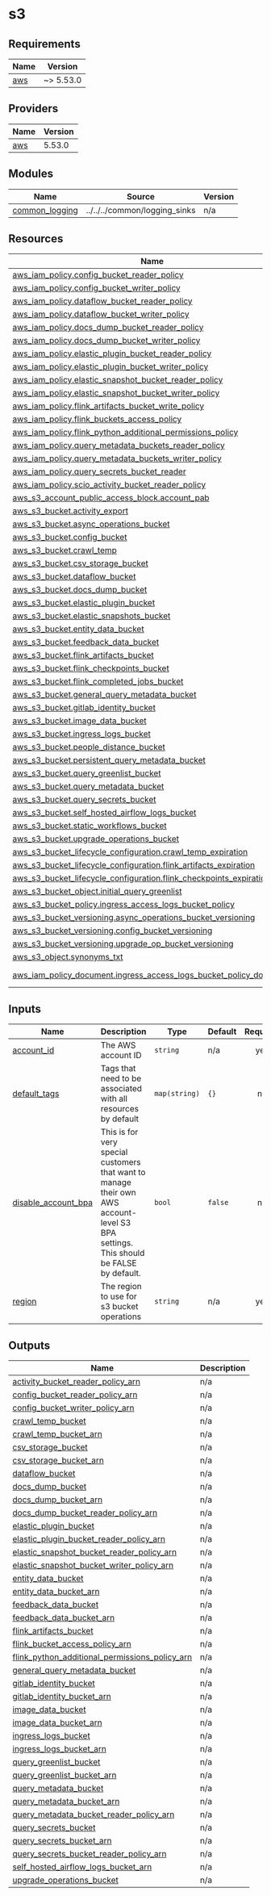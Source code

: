 # s3

<!-- BEGINNING OF PRE-COMMIT-TERRAFORM DOCS HOOK -->
## Requirements

| Name | Version |
|------|---------|
| <a name="requirement_aws"></a> [aws](#requirement\_aws) | ~> 5.53.0 |

## Providers

| Name | Version |
|------|---------|
| <a name="provider_aws"></a> [aws](#provider\_aws) | 5.53.0 |

## Modules

| Name | Source | Version |
|------|--------|---------|
| <a name="module_common_logging"></a> [common\_logging](#module\_common\_logging) | ../../../common/logging_sinks | n/a |

## Resources

| Name | Type |
|------|------|
| [aws_iam_policy.config_bucket_reader_policy](https://registry.terraform.io/providers/hashicorp/aws/latest/docs/resources/iam_policy) | resource |
| [aws_iam_policy.config_bucket_writer_policy](https://registry.terraform.io/providers/hashicorp/aws/latest/docs/resources/iam_policy) | resource |
| [aws_iam_policy.dataflow_bucket_reader_policy](https://registry.terraform.io/providers/hashicorp/aws/latest/docs/resources/iam_policy) | resource |
| [aws_iam_policy.dataflow_bucket_writer_policy](https://registry.terraform.io/providers/hashicorp/aws/latest/docs/resources/iam_policy) | resource |
| [aws_iam_policy.docs_dump_bucket_reader_policy](https://registry.terraform.io/providers/hashicorp/aws/latest/docs/resources/iam_policy) | resource |
| [aws_iam_policy.docs_dump_bucket_writer_policy](https://registry.terraform.io/providers/hashicorp/aws/latest/docs/resources/iam_policy) | resource |
| [aws_iam_policy.elastic_plugin_bucket_reader_policy](https://registry.terraform.io/providers/hashicorp/aws/latest/docs/resources/iam_policy) | resource |
| [aws_iam_policy.elastic_plugin_bucket_writer_policy](https://registry.terraform.io/providers/hashicorp/aws/latest/docs/resources/iam_policy) | resource |
| [aws_iam_policy.elastic_snapshot_bucket_reader_policy](https://registry.terraform.io/providers/hashicorp/aws/latest/docs/resources/iam_policy) | resource |
| [aws_iam_policy.elastic_snapshot_bucket_writer_policy](https://registry.terraform.io/providers/hashicorp/aws/latest/docs/resources/iam_policy) | resource |
| [aws_iam_policy.flink_artifacts_bucket_write_policy](https://registry.terraform.io/providers/hashicorp/aws/latest/docs/resources/iam_policy) | resource |
| [aws_iam_policy.flink_buckets_access_policy](https://registry.terraform.io/providers/hashicorp/aws/latest/docs/resources/iam_policy) | resource |
| [aws_iam_policy.flink_python_additional_permissions_policy](https://registry.terraform.io/providers/hashicorp/aws/latest/docs/resources/iam_policy) | resource |
| [aws_iam_policy.query_metadata_buckets_reader_policy](https://registry.terraform.io/providers/hashicorp/aws/latest/docs/resources/iam_policy) | resource |
| [aws_iam_policy.query_metadata_buckets_writer_policy](https://registry.terraform.io/providers/hashicorp/aws/latest/docs/resources/iam_policy) | resource |
| [aws_iam_policy.query_secrets_bucket_reader](https://registry.terraform.io/providers/hashicorp/aws/latest/docs/resources/iam_policy) | resource |
| [aws_iam_policy.scio_activity_bucket_reader_policy](https://registry.terraform.io/providers/hashicorp/aws/latest/docs/resources/iam_policy) | resource |
| [aws_s3_account_public_access_block.account_pab](https://registry.terraform.io/providers/hashicorp/aws/latest/docs/resources/s3_account_public_access_block) | resource |
| [aws_s3_bucket.activity_export](https://registry.terraform.io/providers/hashicorp/aws/latest/docs/resources/s3_bucket) | resource |
| [aws_s3_bucket.async_operations_bucket](https://registry.terraform.io/providers/hashicorp/aws/latest/docs/resources/s3_bucket) | resource |
| [aws_s3_bucket.config_bucket](https://registry.terraform.io/providers/hashicorp/aws/latest/docs/resources/s3_bucket) | resource |
| [aws_s3_bucket.crawl_temp](https://registry.terraform.io/providers/hashicorp/aws/latest/docs/resources/s3_bucket) | resource |
| [aws_s3_bucket.csv_storage_bucket](https://registry.terraform.io/providers/hashicorp/aws/latest/docs/resources/s3_bucket) | resource |
| [aws_s3_bucket.dataflow_bucket](https://registry.terraform.io/providers/hashicorp/aws/latest/docs/resources/s3_bucket) | resource |
| [aws_s3_bucket.docs_dump_bucket](https://registry.terraform.io/providers/hashicorp/aws/latest/docs/resources/s3_bucket) | resource |
| [aws_s3_bucket.elastic_plugin_bucket](https://registry.terraform.io/providers/hashicorp/aws/latest/docs/resources/s3_bucket) | resource |
| [aws_s3_bucket.elastic_snapshots_bucket](https://registry.terraform.io/providers/hashicorp/aws/latest/docs/resources/s3_bucket) | resource |
| [aws_s3_bucket.entity_data_bucket](https://registry.terraform.io/providers/hashicorp/aws/latest/docs/resources/s3_bucket) | resource |
| [aws_s3_bucket.feedback_data_bucket](https://registry.terraform.io/providers/hashicorp/aws/latest/docs/resources/s3_bucket) | resource |
| [aws_s3_bucket.flink_artifacts_bucket](https://registry.terraform.io/providers/hashicorp/aws/latest/docs/resources/s3_bucket) | resource |
| [aws_s3_bucket.flink_checkpoints_bucket](https://registry.terraform.io/providers/hashicorp/aws/latest/docs/resources/s3_bucket) | resource |
| [aws_s3_bucket.flink_completed_jobs_bucket](https://registry.terraform.io/providers/hashicorp/aws/latest/docs/resources/s3_bucket) | resource |
| [aws_s3_bucket.general_query_metadata_bucket](https://registry.terraform.io/providers/hashicorp/aws/latest/docs/resources/s3_bucket) | resource |
| [aws_s3_bucket.gitlab_identity_bucket](https://registry.terraform.io/providers/hashicorp/aws/latest/docs/resources/s3_bucket) | resource |
| [aws_s3_bucket.image_data_bucket](https://registry.terraform.io/providers/hashicorp/aws/latest/docs/resources/s3_bucket) | resource |
| [aws_s3_bucket.ingress_logs_bucket](https://registry.terraform.io/providers/hashicorp/aws/latest/docs/resources/s3_bucket) | resource |
| [aws_s3_bucket.people_distance_bucket](https://registry.terraform.io/providers/hashicorp/aws/latest/docs/resources/s3_bucket) | resource |
| [aws_s3_bucket.persistent_query_metadata_bucket](https://registry.terraform.io/providers/hashicorp/aws/latest/docs/resources/s3_bucket) | resource |
| [aws_s3_bucket.query_greenlist_bucket](https://registry.terraform.io/providers/hashicorp/aws/latest/docs/resources/s3_bucket) | resource |
| [aws_s3_bucket.query_metadata_bucket](https://registry.terraform.io/providers/hashicorp/aws/latest/docs/resources/s3_bucket) | resource |
| [aws_s3_bucket.query_secrets_bucket](https://registry.terraform.io/providers/hashicorp/aws/latest/docs/resources/s3_bucket) | resource |
| [aws_s3_bucket.self_hosted_airflow_logs_bucket](https://registry.terraform.io/providers/hashicorp/aws/latest/docs/resources/s3_bucket) | resource |
| [aws_s3_bucket.static_workflows_bucket](https://registry.terraform.io/providers/hashicorp/aws/latest/docs/resources/s3_bucket) | resource |
| [aws_s3_bucket.upgrade_operations_bucket](https://registry.terraform.io/providers/hashicorp/aws/latest/docs/resources/s3_bucket) | resource |
| [aws_s3_bucket_lifecycle_configuration.crawl_temp_expiration](https://registry.terraform.io/providers/hashicorp/aws/latest/docs/resources/s3_bucket_lifecycle_configuration) | resource |
| [aws_s3_bucket_lifecycle_configuration.flink_artifacts_expiration](https://registry.terraform.io/providers/hashicorp/aws/latest/docs/resources/s3_bucket_lifecycle_configuration) | resource |
| [aws_s3_bucket_lifecycle_configuration.flink_checkpoints_expiration](https://registry.terraform.io/providers/hashicorp/aws/latest/docs/resources/s3_bucket_lifecycle_configuration) | resource |
| [aws_s3_bucket_object.initial_query_greenlist](https://registry.terraform.io/providers/hashicorp/aws/latest/docs/resources/s3_bucket_object) | resource |
| [aws_s3_bucket_policy.ingress_access_logs_bucket_policy](https://registry.terraform.io/providers/hashicorp/aws/latest/docs/resources/s3_bucket_policy) | resource |
| [aws_s3_bucket_versioning.async_operations_bucket_versioning](https://registry.terraform.io/providers/hashicorp/aws/latest/docs/resources/s3_bucket_versioning) | resource |
| [aws_s3_bucket_versioning.config_bucket_versioning](https://registry.terraform.io/providers/hashicorp/aws/latest/docs/resources/s3_bucket_versioning) | resource |
| [aws_s3_bucket_versioning.upgrade_op_bucket_versioning](https://registry.terraform.io/providers/hashicorp/aws/latest/docs/resources/s3_bucket_versioning) | resource |
| [aws_s3_object.synonyms_txt](https://registry.terraform.io/providers/hashicorp/aws/latest/docs/resources/s3_object) | resource |
| [aws_iam_policy_document.ingress_access_logs_bucket_policy_document](https://registry.terraform.io/providers/hashicorp/aws/latest/docs/data-sources/iam_policy_document) | data source |

## Inputs

| Name | Description | Type | Default | Required |
|------|-------------|------|---------|:--------:|
| <a name="input_account_id"></a> [account\_id](#input\_account\_id) | The AWS account ID | `string` | n/a | yes |
| <a name="input_default_tags"></a> [default\_tags](#input\_default\_tags) | Tags that need to be associated with all resources by default | `map(string)` | `{}` | no |
| <a name="input_disable_account_bpa"></a> [disable\_account\_bpa](#input\_disable\_account\_bpa) | This is for very special customers that want to manage their own AWS account-level S3 BPA settings. This should be FALSE by default. | `bool` | `false` | no |
| <a name="input_region"></a> [region](#input\_region) | The region to use for s3 bucket operations | `string` | n/a | yes |

## Outputs

| Name | Description |
|------|-------------|
| <a name="output_activity_bucket_reader_policy_arn"></a> [activity\_bucket\_reader\_policy\_arn](#output\_activity\_bucket\_reader\_policy\_arn) | n/a |
| <a name="output_config_bucket_reader_policy_arn"></a> [config\_bucket\_reader\_policy\_arn](#output\_config\_bucket\_reader\_policy\_arn) | n/a |
| <a name="output_config_bucket_writer_policy_arn"></a> [config\_bucket\_writer\_policy\_arn](#output\_config\_bucket\_writer\_policy\_arn) | n/a |
| <a name="output_crawl_temp_bucket"></a> [crawl\_temp\_bucket](#output\_crawl\_temp\_bucket) | n/a |
| <a name="output_crawl_temp_bucket_arn"></a> [crawl\_temp\_bucket\_arn](#output\_crawl\_temp\_bucket\_arn) | n/a |
| <a name="output_csv_storage_bucket"></a> [csv\_storage\_bucket](#output\_csv\_storage\_bucket) | n/a |
| <a name="output_csv_storage_bucket_arn"></a> [csv\_storage\_bucket\_arn](#output\_csv\_storage\_bucket\_arn) | n/a |
| <a name="output_dataflow_bucket"></a> [dataflow\_bucket](#output\_dataflow\_bucket) | n/a |
| <a name="output_docs_dump_bucket"></a> [docs\_dump\_bucket](#output\_docs\_dump\_bucket) | n/a |
| <a name="output_docs_dump_bucket_arn"></a> [docs\_dump\_bucket\_arn](#output\_docs\_dump\_bucket\_arn) | n/a |
| <a name="output_docs_dump_bucket_reader_policy_arn"></a> [docs\_dump\_bucket\_reader\_policy\_arn](#output\_docs\_dump\_bucket\_reader\_policy\_arn) | n/a |
| <a name="output_elastic_plugin_bucket"></a> [elastic\_plugin\_bucket](#output\_elastic\_plugin\_bucket) | n/a |
| <a name="output_elastic_plugin_bucket_reader_policy_arn"></a> [elastic\_plugin\_bucket\_reader\_policy\_arn](#output\_elastic\_plugin\_bucket\_reader\_policy\_arn) | n/a |
| <a name="output_elastic_snapshot_bucket_reader_policy_arn"></a> [elastic\_snapshot\_bucket\_reader\_policy\_arn](#output\_elastic\_snapshot\_bucket\_reader\_policy\_arn) | n/a |
| <a name="output_elastic_snapshot_bucket_writer_policy_arn"></a> [elastic\_snapshot\_bucket\_writer\_policy\_arn](#output\_elastic\_snapshot\_bucket\_writer\_policy\_arn) | n/a |
| <a name="output_entity_data_bucket"></a> [entity\_data\_bucket](#output\_entity\_data\_bucket) | n/a |
| <a name="output_entity_data_bucket_arn"></a> [entity\_data\_bucket\_arn](#output\_entity\_data\_bucket\_arn) | n/a |
| <a name="output_feedback_data_bucket"></a> [feedback\_data\_bucket](#output\_feedback\_data\_bucket) | n/a |
| <a name="output_feedback_data_bucket_arn"></a> [feedback\_data\_bucket\_arn](#output\_feedback\_data\_bucket\_arn) | n/a |
| <a name="output_flink_artifacts_bucket"></a> [flink\_artifacts\_bucket](#output\_flink\_artifacts\_bucket) | n/a |
| <a name="output_flink_bucket_access_policy_arn"></a> [flink\_bucket\_access\_policy\_arn](#output\_flink\_bucket\_access\_policy\_arn) | n/a |
| <a name="output_flink_python_additional_permissions_policy_arn"></a> [flink\_python\_additional\_permissions\_policy\_arn](#output\_flink\_python\_additional\_permissions\_policy\_arn) | n/a |
| <a name="output_general_query_metadata_bucket"></a> [general\_query\_metadata\_bucket](#output\_general\_query\_metadata\_bucket) | n/a |
| <a name="output_gitlab_identity_bucket"></a> [gitlab\_identity\_bucket](#output\_gitlab\_identity\_bucket) | n/a |
| <a name="output_gitlab_identity_bucket_arn"></a> [gitlab\_identity\_bucket\_arn](#output\_gitlab\_identity\_bucket\_arn) | n/a |
| <a name="output_image_data_bucket"></a> [image\_data\_bucket](#output\_image\_data\_bucket) | n/a |
| <a name="output_image_data_bucket_arn"></a> [image\_data\_bucket\_arn](#output\_image\_data\_bucket\_arn) | n/a |
| <a name="output_ingress_logs_bucket"></a> [ingress\_logs\_bucket](#output\_ingress\_logs\_bucket) | n/a |
| <a name="output_ingress_logs_bucket_arn"></a> [ingress\_logs\_bucket\_arn](#output\_ingress\_logs\_bucket\_arn) | n/a |
| <a name="output_query_greenlist_bucket"></a> [query\_greenlist\_bucket](#output\_query\_greenlist\_bucket) | n/a |
| <a name="output_query_greenlist_bucket_arn"></a> [query\_greenlist\_bucket\_arn](#output\_query\_greenlist\_bucket\_arn) | n/a |
| <a name="output_query_metadata_bucket"></a> [query\_metadata\_bucket](#output\_query\_metadata\_bucket) | n/a |
| <a name="output_query_metadata_bucket_arn"></a> [query\_metadata\_bucket\_arn](#output\_query\_metadata\_bucket\_arn) | n/a |
| <a name="output_query_metadata_bucket_reader_policy_arn"></a> [query\_metadata\_bucket\_reader\_policy\_arn](#output\_query\_metadata\_bucket\_reader\_policy\_arn) | n/a |
| <a name="output_query_secrets_bucket"></a> [query\_secrets\_bucket](#output\_query\_secrets\_bucket) | n/a |
| <a name="output_query_secrets_bucket_arn"></a> [query\_secrets\_bucket\_arn](#output\_query\_secrets\_bucket\_arn) | n/a |
| <a name="output_query_secrets_bucket_reader_policy_arn"></a> [query\_secrets\_bucket\_reader\_policy\_arn](#output\_query\_secrets\_bucket\_reader\_policy\_arn) | n/a |
| <a name="output_self_hosted_airflow_logs_bucket_arn"></a> [self\_hosted\_airflow\_logs\_bucket\_arn](#output\_self\_hosted\_airflow\_logs\_bucket\_arn) | n/a |
| <a name="output_upgrade_operations_bucket"></a> [upgrade\_operations\_bucket](#output\_upgrade\_operations\_bucket) | n/a |
<!-- END OF PRE-COMMIT-TERRAFORM DOCS HOOK -->
